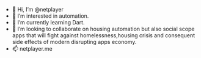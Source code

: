 - 👋 Hi, I’m @netplayer
- 👀 I’m interested in automation.
- 🌱 I’m currently learning Dart.
- 💞️ I’m looking to collaborate on housing automation 
but also social scope apps that will fight against
homelessness,housing crisis and consequent side effects
of modern disrupting apps economy.
- 📫 netplayer.me

<!---
netplayer/netplayer is a ✨ special ✨ repository because its `README.md` (this file) appears on your GitHub profile.
You can click the Preview link to take a look at your changes.
--->
